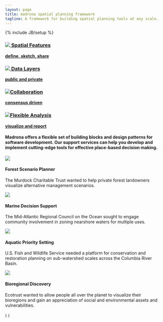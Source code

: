 ```yaml
---
layout: page
title: madrona spatial planning framework
tagline: A framework for building spatial planning tools at any scale.
---
```

{% include JB/setup %}
<div class="row">
  <div class="span6">
    <div class="bugs">
      <div class="row">
        <div class="span3">
          <a href="{{ BASE_PATH }}/technology/#spatial_features">
            <div class="bug">
              <div class="row">
                <div class="header">
                  <h3><img src="{{ BASE_PATH }}/assets/img/features.png">
                    <span>Spatial&nbsp;Features</span>
                  </h3>
                </div>
                <div class="text">
                  <p><strong>define, sketch, share</strong></p>
                </div>
              </div>
            </div>
          </a>
        </div>
        <div class="span3">
            <a href="{{ BASE_PATH }}/technology/#data_layers">
            <div class="bug">
              <div class="row">
                <div class="header">
                  <h3><img src="{{ BASE_PATH }}/assets/img/layers.png">
                    <span>Data Layers</span>
                  </h3>
                </div>
                <div class="text">
                  <p><strong>public and private</strong></p>
                </div>
              </div>
            </div>
          </a>
        </div>
      </div>
      <div class="row">
        <div class="span3">
          <a href="{{ BASE_PATH }}/technology/#collaboration">
            <div class="bug">
              <div class="row">
                <div class="header">
                  <h3><img src="{{ BASE_PATH }}/assets/img/collaboration.png"><span class="wide">Collaboration</span></h3>
                </div>
                <div class="text">
                  <p><strong>consensus driven</strong></p>
                </div>
              </div>
            </div>
          </a>
        </div>
        <div class="span3">
          <a href="{{ BASE_PATH }}/technology/#flexible_analysis">
            <div class="bug">
              <div class="row">
                <div class="header">
                  <h3><img src="{{ BASE_PATH }}/assets/img/analysis.png"><span class="wide">Flexible Analysis</span></h3>
                </div>
                <div class="text">
                  <p><strong>visualize and report</strong></p>
                </div>
              </div>
            </div>
          </a>
        </div>
      </div>
    </div>
    <div class="row">
      <div class="span6">
        <h4>Madrona offers a flexible set of building blocks and design patterns for software development. Our support services can help you develop and implement cutting-edge tools for effective place-based decision making.</h4>
      </div>
    </div>
  </div>
  <div class="span6">
    <div id="showcase" class="carousel">
    <!-- Carousel items -->
      <div class="carousel-inner">
      <div class="active item">
        <img src="{{ BASE_PATH }}/assets/img/fsp.png">
        <div class="carousel-caption">
          <h4>Forest Scenario Planner</h4>
          <p>The Murdock Charitable Trust wanted to help private forest landowners visualize alternative management scenarios.</p>
        </div>
      </div>
      <div class="item">
        <img src="{{BASE_PATH}}/assets/img/experience/windmill-ocean.jpg">
        <div class="carousel-caption">
          <h4>Marine Decision Support</h4>
          <p>The Mid-Atlantic Regional Council on the Ocean sought to engage community involvement in zoning nearshore waters for multiple uses.</p>
        </div>
      </div>
      <div class="item">
        <img src="{{BASE_PATH}}/assets/img/experience/wwri.png">
        <div class="carousel-caption">
          <h4>Aquatic Priority Setting</h4>
          <p>U.S. Fish and Wildlife Service needed a platform for conservation and restoration planning on sub-watershed scales across the Columbia River Basin.</p>
        </div>
      </div>
      <div class="item">
        <img src="{{ BASE_PATH }}/assets/img/fsp.png">
        <div class="carousel-caption">
          <h4>Bioregional Discovery</h4>
          <p>Ecotrust wanted to allow people all over the planet to visualize their bioregions and gain an appreciation of social and environmental assets and vulnerabilities.</p>
        </div>
      </div>
    </div>
    <!-- Carousel nav -->
    <a class="carousel-control left" href="#showcase" data-slide="prev">&lsaquo;</a>
    <a class="carousel-control right" href="#showcase" data-slide="next">&rsaquo;</a>
    </div>
   </div>
</div>


<script>
  $(window).load(function() {
    $('.carousel').carousel({
      interval: 8000
    })
    
  });
</script>